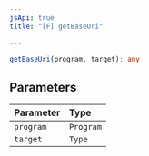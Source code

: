 ```yaml
---
jsApi: true
title: "[F] getBaseUri"

---
```

```ts
getBaseUri(program, target): any
```

## Parameters

| Parameter | Type |
| :------ | :------ |
| `program` | `Program` |
| `target` | `Type` |
